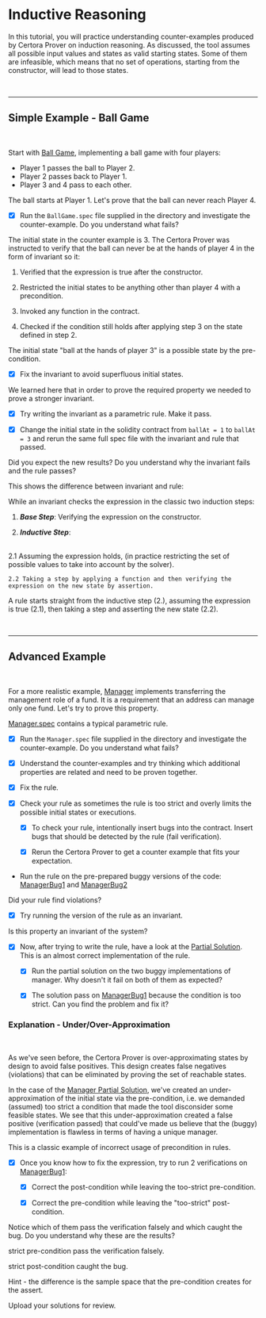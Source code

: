 # Inductive Reasoning

In this tutorial, you will practice understanding counter-examples produced by Certora Prover on induction reasoning. 
As discussed, the tool assumes all possible input values and states as valid starting states. Some of them are infeasible, which means that no set of operations, starting from the constructor, will lead to those states.

</br>

---

## Simple Example - Ball Game

</br> 

Start with [Ball Game](BallGame/BallGame.sol), implementing a ball game with four players:

- Player 1 passes the ball to Player 2.
- Player 2 passes back to Player 1.
- Player 3 and 4 pass to each other.

The ball starts at Player 1. Let's prove that the ball can never reach Player 4.

- [x] Run the `BallGame.spec` file supplied in the directory and investigate the counter-example.
Do you understand what fails?

The initial state in the counter example is 3.
The Certora Prover was instructed to verify that the ball can never be at the hands of player 4 in the form of invariant so it:

1. Verified that the expression is true after the constructor.

2. Restricted the initial states to be anything other than player 4 with a precondition.

3. Invoked any function in the contract.

4. Checked if the condition still holds after applying step 3 on the state defined in step 2.

The initial state "ball at the hands of player 3" is a possible state by the pre-condition.

- [x] Fix the invariant to avoid superfluous initial states.

We learned here that in order to prove the required property we needed to prove a stronger invariant.

- [x] Try writing the invariant as a parametric rule. Make it pass.

- [x] Change the initial state in the solidity contract from `ballAt = 1` to `ballAt = 3` and rerun the same full spec file with the invariant and rule that passed.

Did you expect the new results?
Do you understand why the invariant fails and the rule passes?

This shows the difference between invariant and rule:  

While an invariant checks the expression in the classic two induction steps:

1. ***Base Step***: Verifying the expression on the constructor.

2. ***Inductive Step***:
</br>
    2.1 Assuming the expression holds, (in practice restricting the set of possible values to take into account by the solver).

    2.2 Taking a step by applying a function and then verifying the expression on the new state by assertion.

A rule starts straight from the inductive step (2.), assuming the expression is true (2.1), then taking a step and asserting the new state (2.2).

</br>

---

## Advanced Example 

</br>

For a more realistic example, [Manager](Manager/Manager.sol) implements transferring the management role of a fund. It is a requirement that an address can manage only one fund. Let's try to prove this property.

[Manager.spec](Manager/Manager.spec) contains a typical parametric rule.

- [x] Run the `Manager.spec` file supplied in the directory and investigate the counter-example. 
Do you understand what fails?

- [x] Understand the counter-examples and try thinking which additional properties are related and need to be proven together.

- [x] Fix the rule.

- [x] Check your rule as sometimes the rule is too strict and overly limits the possible initial states or executions.

    - [x] To check your rule, intentionally insert bugs into the contract. Insert bugs that should be detected by the rule (fail verification).

    - [x] Rerun the Certora Prover to get a counter example that fits your expectation.

- Run the rule on the pre-prepared buggy versions of the code:
[ManagerBug1](Manager/ManagerBug1.sol) and [ManagerBug2](Manager/ManagerBug2.sol)
    
Did your rule find violations?

- [x] Try running the version of the rule as an invariant.

Is this property an invariant of the system?

- [x] Now, after trying to write the rule, have a look at the [Partial Solution](Manager/ManagerPartialSolution.spec). This is an almost correct implementation of the rule.
    
    - [x] Run the partial solution on the two buggy implementations of manager. Why doesn't it fail on both of them as expected?

    - [x] The solution pass on [ManagerBug1](Manager/ManagerBug1.sol) because the condition is too strict. Can you find the problem and fix it?

### Explanation - Under/Over-Approximation

</br>

As we've seen before, the Certora Prover is over-approximating states by design to avoid false positives. This design creates false negatives (violations) that can be eliminated by proving the set of reachable states.

In the case of the [Manager Partial Solution](Manager/ManagerPartialSolution.spec), we've created an under-approximation of the initial state via the pre-condition, i.e. we demanded (assumed) too strict a condition that made the tool disconsider some feasible states. We see that this under-approximation created a false positive (verification passed) that could've made us believe that the (buggy) implementation is flawless in terms of having a unique manager.

This is a classic example of incorrect usage of precondition in rules.

- [x] Once you know how to fix the expression, try to run 2 verifications on [ManagerBug1](Manager/ManagerBug1.sol):

    - [x] Correct the post-condition while leaving the too-strict pre-condition.

    - [x] Correct the pre-condition while leaving the "too-strict" post-condition.

Notice which of them pass the verification falsely and which caught the bug.
Do you understand why these are the results?

strict pre-condition pass the verification falsely.

strict post-condition caught the bug.

Hint - the difference is the sample space that the pre-condition creates for the assert.

Upload your solutions for review.